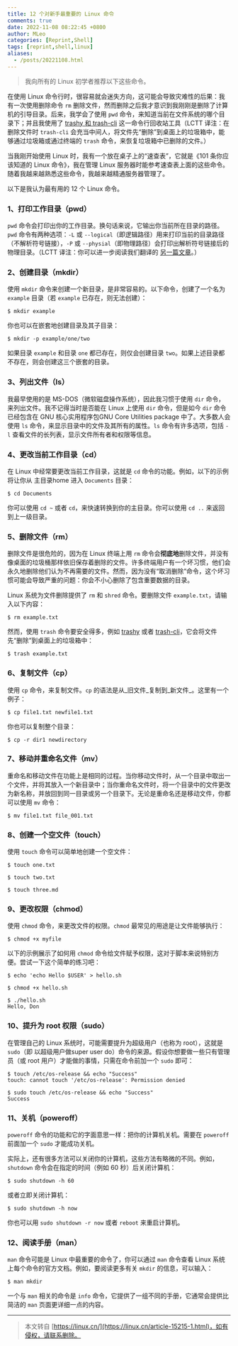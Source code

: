 ```yaml
---
title: 12 个对新手最重要的 Linux 命令
comments: true
date: 2022-11-08 08:22:45 +0800
author: MLeo
categories: [Reprint,Shell]
tags: [reprint,shell,linux]
aliases:
  - /posts/20221108.html
---
```


> 我向所有的 Linux 初学者推荐以下这些命令。

在使用 Linux 命令行时，很容易就会迷失方向，这可能会导致灾难性的后果：我有一次使用删除命令 `rm` 删除文件，然而删除之后我才意识到我刚刚是删除了计算机的引导目录。后来，我学会了使用 `pwd` 命令，来知道当前在文件系统的哪个目录下；并且我使用了 [trashy 和 trash-cli](https://www.redhat.com/sysadmin/recover-file-deletion-linux) 这一命令行回收站工具（LCTT 译注：在删除文件时 `trash-cli` 会充当中间人，将文件先“删除”到桌面上的垃圾箱中，能够通过垃圾箱或通过终端的 `trash` 命令，来恢复垃圾箱中已删除的文件。）

当我刚开始使用 Linux 时，我有一个放在桌子上的“速查表”，它就是《101 条你应该知道的 Linux 命令》，我在管理 Linux 服务器时能参考速查表上面的这些命令。随着我越来越熟悉这些命令，我越来越精通服务器管理了。

以下是我认为最有用的 12 个 Linux 命令。

### 1、打印工作目录（pwd）

`pwd` 命令会打印出你的工作目录。换句话来说，它输出你当前所在目录的路径。`pwd` 命令有两种选项：`-L` 或 `--logical`（即逻辑路径）用来打印当前的目录路径（不解析符号链接），`-P` 或 `--physial`（即物理路径）会打印出解析符号链接后的物理目录。（LCTT 译注：你可以进一步阅读我们翻译的 [另一篇文章](https://linux.cn/article-4356-1.html)。）

### 2、创建目录（mkdir）

使用 `mkdir` 命令来创建一个新目录，是非常容易的。以下命令，创建了一个名为 `example` 目录（若 `example` 已存在，则无法创建）：

```
$ mkdir example

```

你也可以在嵌套地创建目录及其子目录：

```
$ mkdir -p example/one/two

```

如果目录 `example` 和目录 `one` 都已存在，则仅会创建目录 `two`。如果上述目录都不存在，则会创建这三个嵌套的目录。

### 3、列出文件（ls）

我最早使用的是 MS-DOS（微软磁盘操作系统），因此我习惯于使用 `dir` 命令，来列出文件。我不记得当时是否能在 Linux 上使用 `dir` 命令，但是如今 `dir` 命令已经包含在 GNU 核心实用程序包GNU Core Utilities package 中了。大多数人会使用 `ls` 命令，来显示目录中的文件及其所有的属性。`ls` 命令有许多选项，包括 `-l` 查看文件的长列表，显示文件所有者和权限等信息。

### 4、更改当前工作目录（cd）

在 Linux 中经常要更改当前工作目录，这就是 `cd` 命令的功能。例如，以下的示例将让你从 主目录home 进入 `Documents` 目录：

```
$ cd Documents

```

你可以使用 `cd ~` 或者 `cd`，来快速转换到你的主目录。你可以使用 `cd ..` 来返回到上一级目录。

### 5、删除文件（rm）

删除文件是很危险的，因为在 Linux 终端上用 `rm` 命令会**彻底地**删除文件，并没有像桌面的垃圾桶那样依旧保存着删除的文件。许多终端用户有一个坏习惯，他们会永久地删除他们认为不再需要的文件。然而，因为没有“取消删除”命令，这个坏习惯可能会导致严重的问题：你会不小心删除了包含重要数据的目录。

Linux 系统为文件删除提供了 `rm` 和 `shred` 命令。要删除文件 `example.txt`，请输入以下内容：

```
$ rm example.txt

```

然而，使用 `trash` 命令要安全得多，例如 [trashy](https://gitlab.com/trashy/trashy) 或者 [trash-cli](https://github.com/andreafrancia/trash-cli)，它会将文件先“删除”到桌面上的垃圾箱中：

```
$ trash example.txt

```

### 6、复制文件（cp）

使用 `cp` 命令，来复制文件。`cp` 的语法是从_旧文件_复制到_新文件_。这里有一个例子：

```
$ cp file1.txt newfile1.txt

```

你也可以复制整个目录：

```
$ cp -r dir1 newdirectory

```

### 7、移动并重命名文件（mv）

重命名和移动文件在功能上是相同的过程。当你移动文件时，从一个目录中取出一个文件，并将其放入一个新目录中；当你重命名文件时，将一个目录中的文件更改为新名称，并放回到同一目录或另一个目录下。无论是重命名还是移动文件，你都可以使用 `mv` 命令：

```
$ mv file1.txt file_001.txt

```

### 8、创建一个空文件（touch）

使用 `touch` 命令可以简单地创建一个空文件：

```
$ touch one.txt

$ touch two.txt

$ touch three.md

```

### 9、更改权限（chmod）

使用 `chmod` 命令，来更改文件的权限。`chmod` 最常见的用途是让文件能够执行：

```
$ chmod +x myfile

```

以下的示例展示了如何用 `chmod` 命令给文件赋予权限，这对于脚本来说特别方便。尝试一下这个简单的练习吧：

```
$ echo 'echo Hello $USER' > hello.sh

$ chmod +x hello.sh

$ ./hello.sh
Hello, Don

```

### 10、提升为 root 权限（sudo）

在管理自己的 Linux 系统时，可能需要提升为超级用户（也称为 root），这就是 `sudo`（即 以超级用户做super user do）命令的来源。假设你想要做一些只有管理员（或 root 用户）才能做的事情，只需在命令前加一个 `sudo` 即可：

```
$ touch /etc/os-release && echo "Success"
touch: cannot touch '/etc/os-release': Permission denied

$ sudo touch /etc/os-release && echo "Success"
Success

```

### 11、关机（poweroff）

`poweroff` 命令的功能和它的字面意思一样：把你的计算机关机。需要在 `poweroff` 前面加一个 `sudo` 才能成功关机。

实际上，还有很多方法可以关闭你的计算机，这些方法有略微的不同。例如，`shutdown` 命令会在指定的时间（例如 60 秒）后关闭计算机：

```
$ sudo shutdown -h 60

```

或者立即关闭计算机：

```
$ sudo shutdown -h now

```

你也可以用 `sudo shutdown -r now` 或者 `reboot` 来重启计算机。

### 12、阅读手册（man）

`man` 命令可能是 Linux 中最重要的命令了，你可以通过 `man` 命令查看 Linux 系统上每个命令的官方文档。例如，要阅读更多有关 `mkdir` 的信息，可以输入：

```
$ man mkdir

```

一个与 `man` 相关的命令是 `info` 命令，它提供了一组不同的手册，它通常会提供比简洁的 `man` 页面更详细一点的内容。

---
> 本文转自 [https://linux.cn/](https://linux.cn/article-15215-1.html)，如有侵权，请联系删除。  